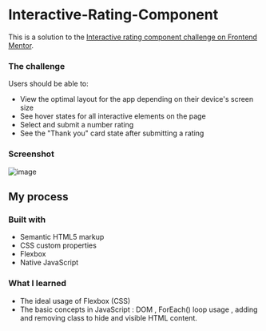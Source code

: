 # Interactive-Rating-Component


This is a solution to the [Interactive rating component challenge on Frontend Mentor](https://www.frontendmentor.io/challenges/interactive-rating-component-koxpeBUmI).

### The challenge

Users should be able to:

- View the optimal layout for the app depending on their device's screen size
- See hover states for all interactive elements on the page
- Select and submit a number rating
- See the "Thank you" card state after submitting a rating

### Screenshot

![image](https://user-images.githubusercontent.com/83997906/161410204-b8b00f96-e497-45dd-92a9-4508c8d0e68b.png)


## My process

### Built with

- Semantic HTML5 markup
- CSS custom properties
- Flexbox
- Native JavaScript

### What I learned

- The ideal usage of Flexbox (CSS)
- The basic concepts in JavaScript : DOM , ForEach() loop usage , adding and removing class to hide and visible HTML content.
